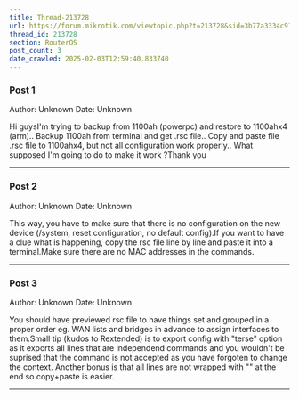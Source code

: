 ```yaml
---
title: Thread-213728
url: https://forum.mikrotik.com/viewtopic.php?t=213728&sid=3b77a3334c914448dbbc02bfdff4c3aa
thread_id: 213728
section: RouterOS
post_count: 3
date_crawled: 2025-02-03T12:59:40.833740
---
```


### Post 1
Author: Unknown
Date: Unknown

Hi guysI'm trying to backup from 1100ah (powerpc) and restore to 1100ahx4 (arm).. Backup 1100ah from terminal and get .rsc file.. Copy and paste file .rsc file to 1100ahx4, but not all configuration work properly.. What supposed I'm going to do to make it work ?Thank you

---
### Post 2
Author: Unknown
Date: Unknown

This way, you have to make sure that there is no configuration on the new device (/system, reset configuration, no default config).If you want to have a clue what is happening, copy the rsc file line by line and paste it into a terminal.Make sure there are no MAC addresses in the commands.

---
### Post 3
Author: Unknown
Date: Unknown

You should have previewed rsc file to have things set and grouped in a proper order eg. WAN lists and bridges in advance to assign interfaces to them.Small tip (kudos to Rextended) is to export config with "terse" option as it exports all lines that are independend commands and you wouldn't be suprised that the command is not accepted as you have forgoten to change the context. Another bonus is that all lines are not wrapped with "\" at the end so copy+paste is easier.

---
